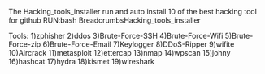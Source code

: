 The Hacking_tools_installer run and auto install 10 of the best hacking tool for github
RUN:bash BreadcrumbsHacking_tools_installer

Tools:
1)zphisher
2)ddos
3)Brute-Force-SSH
4)Brute-Force-Wifi
5)Brute-Force-zip
6)Brute-Force-Email
7)Keylogger
8)DDoS-Ripper
9)wifite
10)Aircrack
11)metasploit
12)ettercap
13)nmap
14)wpscan
15)johny
16)hashcat
17)hydra
18)kismet
19)wireshark
